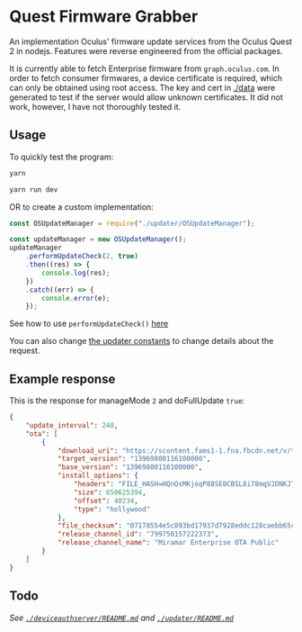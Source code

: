 # Quest Firmware Grabber

An implementation Oculus' firmware update services from the Oculus Quest 2 in nodejs.
Features were reverse engineered from the official packages.

It is currently able to fetch Enterprise firmware from `graph.oculus.com`.
In order to fetch consumer firmwares, a device certificate is required, which can only be obtained using root access. The key and cert in [./data](./data) were generated to test if the server would allow unknown certificates. It did not work, however, I have not thoroughly tested it.

## Usage

To quickly test the program:

```sh
yarn

yarn run dev
```

OR to create a custom implementation:

```js
const OSUpdateManager = require("./updater/OSUpdateManager");

const updateManager = new OSUpdateManager();
updateManager
	.performUpdateCheck(2, true)
	.then((res) => {
		console.log(res);
	})
	.catch((err) => {
		console.error(e);
	});
```

See how to use `performUpdateCheck()` [here](./updater/OSUpdateManager.js#L18-L24)

You can also change [the updater constants](./updater/_Constants.js) to change details about the request.

## Example response

This is the response for manageMode `2` and doFullUpdate `true`:

```json
{
	"update_interval": 240,
	"ota": [
		{
			"download_uri": "https://scontent.fams1-1.fna.fbcdn.net/v/t39.10537-6/10000000_266653938419055_8628851085981989398_n.zip?_nc_cat=109&ccb=1-3&_nc_sid=053bd2&_nc_ohc=OglSvGcpHPEAX_x8Yh3&_nc_ad=z-m&_nc_cid=0&_nc_zor=4&_nc_ht=scontent.fams1-1.fna&oh=36f436e37ab4ab3671effdd001c40b20&oe=60A50C2D",
			"target_version": "13969800116100000",
			"base_version": "13969800116100000",
			"install_options": {
				"headers": "FILE_HASH=HQnOsMKjoqP88SE0CBSL8i78mqVJDNKJTwD+6ATJDLc=\\nFILE_SIZE=850625394\\nMETADATA_HASH=YPvW7DY2LYfyjOEcG7pwYf\\/uVRB4YBvvRfXFm8R\\/fA8=\\nMETADATA_SIZE=61529\\n",
				"size": 850625394,
				"offset": 40234,
				"type": "hollywood"
			},
			"file_checksum": "07178554e5c893bd17937d7928eddc128caebb65c7d4a300f9dc439588b9966b",
			"release_channel_id": "799750157222373",
			"release_channel_name": "Miramar Enterprise OTA Public"
		}
	]
}
```

## Todo

_See [`./deviceauthserver/README.md`](./deviceauthserver/README.md) and [`./updater/README.md`](./updater/README.md)_
